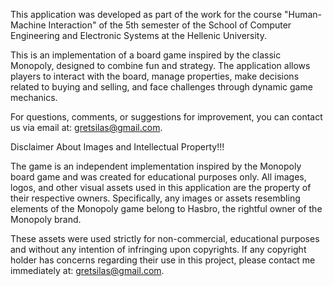 This application was developed as part of the work for the course "Human-Machine Interaction" of the 5th semester of the School of Computer Engineering and Electronic Systems at the Hellenic University.

This is an implementation of a board game inspired by the classic Monopoly, designed to combine fun and strategy. The application allows players to interact with the board, manage properties, make decisions related to buying and selling, and face challenges through dynamic game mechanics.

For questions, comments, or suggestions for improvement, you can contact us via email at: gretsilas@gmail.com.


Disclaimer About Images and Intellectual Property!!!

The game is an independent implementation inspired by the Monopoly board game and was created for educational purposes only. All images, logos, and other visual assets used in this application are the property of their respective owners. Specifically, any images or assets resembling elements of the Monopoly game belong to Hasbro, the rightful owner of the Monopoly brand.

These assets were used strictly for non-commercial, educational purposes and without any intention of infringing upon copyrights. If any copyright holder has concerns regarding their use in this project, please contact me immediately at: gretsilas@gmail.com.
